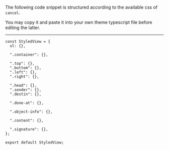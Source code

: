 The following code snippet is structured according to the available css of `cancel`.

You may copy it and paste it into your own theme typescript file before editing the latter.

---

```
const StyledView = {
  ul: {},

  ".container": {},

  ".top": {},
  ".bottom": {},
  ".left": {},
  ".right": {},

  ".head": {},
  ".sender": {},
  ".destin": {},

  ".done-at": {},

  ".object-info": {},

  ".content": {},

  ".signature": {},
};

export default StyledView;
```
